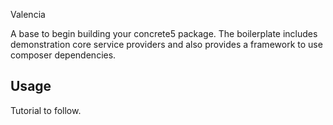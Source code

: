 Valencia

A base to begin building your concrete5 package. The boilerplate includes demonstration core service providers and also provides a framework to use composer dependencies.

## Usage

Tutorial to follow.